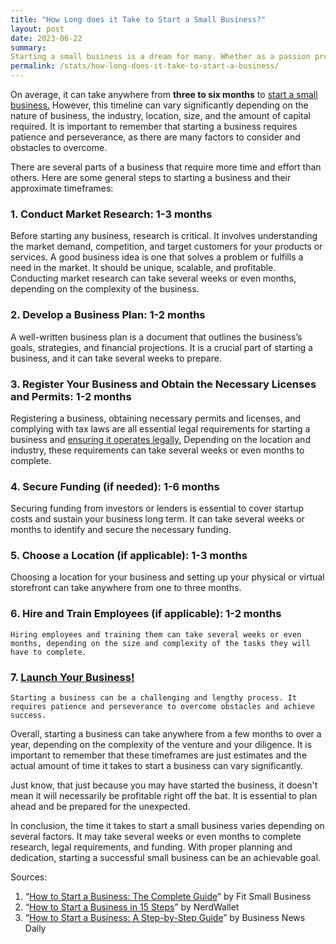 ```yaml
---
title: "How Long does it Take to Start a Small Business?"
layout: post
date: 2023-06-22
summary: 
Starting a small business is a dream for many. Whether as a passion project or an income stream, building a business can be an exciting and rewarding journey. However, a common question people have is, “How long does it take to start a small business?” The answer depends on several factors, including the type of business, the location, your level of experience, and the resources available to you.
permalink: /stats/how-long-does-it-take-to-start-a-business/
---
```


On average, it can take anywhere from **three to six months** to [start a small business.](https://www.businessinitiative.org/sole-proprietorship/examples/) However, this timeline can vary significantly depending on the nature of business, the industry, location, size, and the amount of capital required. It is important to remember that starting a business requires patience and perseverance, as there are many factors to consider and obstacles to overcome.

There are several parts of a business that require more time and effort than others. Here are some general steps to starting a business and their approximate timeframes:

### 1.  Conduct Market Research: 1-3 months
Before starting any business, research is critical. It involves understanding the market demand, competition, and target customers for your products or services. A good business idea is one that solves a problem or fulfills a need in the market. It should be unique, scalable, and profitable. Conducting market research can take several weeks or even months, depending on the complexity of the business.
### 2.  Develop a Business Plan: 1-2 months
A well-written business plan is a document that outlines the business’s goals, strategies, and financial projections. It is a crucial part of starting a business, and it can take several weeks to prepare.
### 3.  Register Your Business and Obtain the Necessary Licenses and Permits: 1-2 months
Registering a business, obtaining necessary permits and licenses, and complying with tax laws are all essential legal requirements for starting a business and [ensuring it operates legally.](https://www.businessinitiative.org/sole-proprietorship-vs-llc/) Depending on the location and industry, these requirements can take several weeks or even months to complete.
### 4.  Secure Funding (if needed): 1-6 months
Securing funding from investors or lenders is essential to cover startup costs and sustain your business long term. It can take several weeks or months to identify and secure the necessary funding.
### 5.  Choose a Location (if applicable): 1-3 months
Choosing a location for your business and setting up your physical or virtual storefront can take anywhere from one to three months.
### 6.  Hire and Train Employees (if applicable): 1-2 months
    Hiring employees and training them can take several weeks or even months, depending on the size and complexity of the tasks they will have to complete.
### 7.  [Launch Your Business!](https://www.businessinitiative.org/contact/)
    Starting a business can be a challenging and lengthy process. It requires patience and perseverance to overcome obstacles and achieve success.

Overall, starting a business can take anywhere from a few months to over a year, depending on the complexity of the venture and your diligence. It is important to remember that these timeframes are just estimates and the actual amount of time it takes to start a business can vary significantly.

Just know, that just because you may have started the business, it doesn't mean it will necessarily be profitable right off the bat. It is essential to plan ahead and be prepared for the unexpected.

In conclusion, the time it takes to start a small business varies depending on several factors. It may take several weeks or even months to complete research, legal requirements, and funding. With proper planning and dedication, starting a successful small business can be an achievable goal.

Sources:

1.  “[How to Start a Business: The Complete Guide](<1.  https://fitsmallbusiness.com/how-to-start-your-own-business/>)” by Fit Small Business
2.  “[How to Start a Business in 15 Steps](<1.  https://www.nerdwallet.com/article/small-business/how-to-start-a-business?trk\\_location=ssrp\\\&trk\\_query=start%20a%20business\\\&trk\\_page=1\\\&trk\\_position=4>)” by NerdWallet
3.  “[How to Start a Business: A Step-by-Step Guide](<1.  https://www.businessnewsdaily.com/4686-how-to-start-a-business.html>)” by Business News Daily